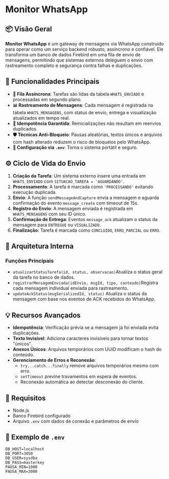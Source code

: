 # Monitor WhatsApp

## 📦 Visão Geral

**Monitor WhatsApp** é um gateway de mensagens via WhatsApp construído para operar como um serviço backend robusto, assíncrono e confiável. Ele transforma um banco de dados Firebird em uma fila de envio de mensagens, permitindo que sistemas externos deleguem o envio com rastreamento completo e segurança contra falhas e duplicações.

## 🚀 Funcionalidades Principais

- **📩 Fila Assíncrona**: Tarefas são lidas da tabela `WHATS_ENVIADO` e processadas em segundo plano.
- **📊 Rastreamento de Mensagens**: Cada mensagem é registrada na tabela `WHATS_MENSAGENS`, com status de envio, entrega e visualização atualizados em tempo real.
- **🔁 Idempotência Garantida**: Reinicializações não resultam em reenvios duplicados.
- **🛡️ Técnicas Anti-Bloqueio**: Pausas aleatórias, textos únicos e arquivos com hash alterado reduzem o risco de bloqueios pelo WhatsApp.
- **🔐 Configuração via `.env`**: Torna o sistema portátil e seguro.

## ⚙️ Ciclo de Vida do Envio

1. **Criação da Tarefa**: Um sistema externo insere uma entrada em `WHATS_ENVIADO` com `SITUACAO_TAREFA = 'AGUARDANDO'`.
2. **Processamento**: A tarefa é marcada como `'PROCESSANDO'` evitando execução duplicada.
3. **Envio**: A função `sendMessageAndCapture` envia a mensagem e aguarda confirmação do evento `message_create` com timeout de 15s.
4. **Registro do Envio**: A mensagem enviada é registrada em `WHATS_MENSAGENS` com seu ID único.
5. **Confirmação de Entrega**: Eventos `message_ack` atualizam o status da mensagem para `ENTREGUE` ou `VISUALIZADO`.
6. **Finalização**: Tarefa é marcada como `CONCLUIDO`, `ERRO_PARCIAL` ou `ERRO`.

## 🧠 Arquitetura Interna

### Funções Principais

- `atualizarStatusTarefa(id, status, observacao)`Atualiza o status geral da tarefa no banco de dados.
- `registrarMensagemEnviada(idEnvio, msgId, tipo, conteudo)`Registra cada mensagem individual enviada para rastreamento.
- `updateAckStatus(msgSerializedId, status)`
  Atualiza o status da mensagem com base nos eventos de ACK recebidos do WhatsApp.

## 💡 Recursos Avançados

- **Idempotência**: Verificação prévia se a mensagem já foi enviada evita duplicações.
- **Texto Invisível**: Adiciona caracteres invisíveis para tornar textos "únicos".
- **Anexos Únicos**: Arquivos temporários com UUID modificam o hash do conteúdo.
- **Gerenciamento de Erros e Reconexão**:
  - `try...catch...finally` remove arquivos temporários mesmo com erro.
  - `setTimeout` previne travamentos em espera de eventos.
  - Reconexão automática ao detectar desconexão do cliente.

## 📁 Requisitos

- Node.js
- Banco Firebird configurado
- Arquivo `.env` com dados de conexão e parâmetros de envio

## 📌 Exemplo de `.env`

```env
DB_HOST=localhost
DB_PORT=3050
DB_USER=sysdba
DB_PASS=masterkey
PAUSA_MIN=1000
PAUSA_MAX=3000
```
